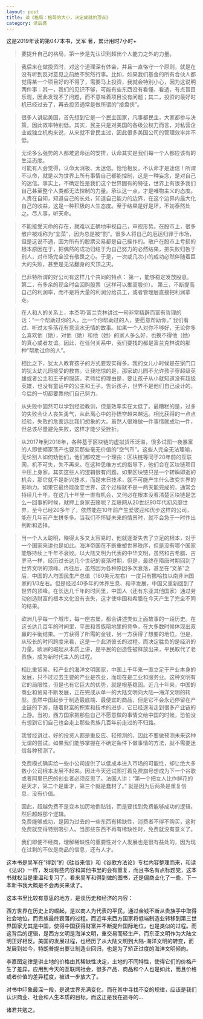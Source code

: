 ```yaml
---
layout: post
title: 读《格局：格局的大小，决定成就的顶点》
category: 读后感
---
```

这是2019年读的第047本书，吴军 著，累计用时7小时+

>要提升自己的格局，第一步是先认识到超出个人能力之外的力量。

>我后来在做投资时，对这个道理深有体会，并且一直恪守一个原则，就是在没有听到反对意见之前绝不贸然行事。比如，如果我们基金的所有合伙人都觉得某一个项目好的不得了，需要马上投资，我就会特别小心，因为这说明两件事：其一，我们的见识不够，可能有些东西没有看懂、看透，有点盲目乐观，因此发现不了问题，而不意味着项目没有问题；其二，投资的最好时机已经过去了，再去投资通常是做所谓的“接盘侠”。

>很多人讲起美国，首先想到它是一个民主国家，凡事都民主，大家都参与决策，因此效率特别低。其实，民主只是对美国的各级公权力而言，对私营企业或独立机构来说，从来就不曾民主过，因此很多美国公司的管理效率并不低。

>无论多么强势的人都难逃命运的安排，认命其实是我们每一个人都应该有的生活态度。<br/>
可能有人会觉得，认命太消极、太迷信。恰恰相反，不认命才是迷信！所谓不认命，就是以为世界上所有事情自己都能控制，这是一种妄念，是对自己的迷信。事实上，不确定性是我们这个世界固有的特征，世界上有很多我们自己甚至整个人类都无法控制的力量。承认这一点，才是唯物主义的态度。<br/>
人贵在自知，知道自己的长处，知道自己能力的边界，在这个边界内最大化自己的收益，这是一种积极的人生态度。至于结果是好是坏，不妨泰然处之。尽人事，听天命。

>不能接受天命的存在，就难以正确地审视自己，审视形势。在股市上，很多散户被戏称为“韭菜”，因为总是被“割”。很多人将自己的厄运归罪于市场，但是这说不通，因为所有的股票交易都是自己操作的。散户在股市上亏损的根本原因在于，把偶然的成功归结于为自己努力的必然结果，把失败归咎于别人，对市场完全没有敬畏之心。于是，一次或几次小的成功必然伴随着巨大的失败，甚至是无法翻身的灭顶之灾。

>巴菲特所谓的好公司有这样几个共同的特点：
第一，能够稳定发放股息。
第二，有多余的现金时会回购股票（这样可以推高股价）。
第三，不断提高自己的利润率，而不是将大量的利润分给员工，或者管理层直接把利润拿走。

>在人和人的关系上，本杰明·富兰克林讲过一句非常精辟而富有哲理的话：“一个帮助过你的人，比一个你帮助过的人，更愿意帮助你。” 我们看过、听过太多落花有意流水无情的故事。如果一个人对你不够好，无论你多么喜欢他（她），对他（她）和他（她）的家人多么好，也换不得他（她）的真心或者友谊。因此，在任何关系中，我们要找的都是富兰克林说的那种“帮助过你的人”。

>相比之下，犹太人教育孩子的方式要现实得多。我的女儿小时候是在家门口的犹太幼儿园接受的教育。让我吃惊的是，那家幼儿园不允许孩子穿超级英雄或者公主和王子的服装。老师给的理由是，要让孩子从小就知道没有超级英雄，也没有童话中的公主和王子。告诉孩子，世界不是他们自己设计的，今后的一切都要靠他们自己努力。

>从失败中固然可以学到经验教训，但是效率实在太低了。最糟糕的是，过多的失败会让人丧失勇气，从此离心中的孙悟空越来越远。相比获得的一点点经验，失败的危害远比我们想象的大。虽然人很难做一件事情就成功一件，但总该尽量避免失败，这样才能少受挫折。

>从2017年到2018年，各种基于区块链的虚拟货币泛滥，很多试图一夜暴富的人即使倾家荡产也要买那些毫无价值的“空气币”。这些人完全无法理喻，无论别人如何劝他们，他们都咬定一个理由：区块链等同于20年前的互联网，机不可失，失不再来。在这种思维方式的指导下，他们会在区块链项目中压上身家。其实这些人的逻辑很有问题，如果区块链只是一个转瞬即逝的机会，那它就不是新兴技术，而是末日技术，就不可能产生什么改变世界的影响力。如果它最终能改变世界，这个过程就不是一两天能完成的，通常会持续几十年。在这几十年里一直有机会，又何必在根本没看清楚区块链是怎么一回事的时候，就押上身家去赌呢？互联网从20世纪90年代初风靡世界，至今已经20多年了，依然能在10年前产生爱彼迎和优步这样的公司，能在几年前产生拼多多。当我们不怀疑未来的情景时，就不会急于一时作出判断和选择。

>当一个人太聪明，赚得太多又太容易时，他就逐渐失去了立足的根本，对于一个国家来讲也是如此。海洋帝国在不断重塑世界秩序，但是没有哪个国家能够持续上千年不衰败。以大陆文明为代表的中华文明，虽然和古希腊、古罗马一样，经历过长达几个世纪的衰落时期，但是，最终在隋唐时期回到了世界文明的顶峰。再往后，虽然因为各种原因多次衰落，甚至在“文革”之后，中国的人均国民生产总值（180美元左右）一度只有撒哈拉以南非洲国家的1/3左右。但是经过40多年的休养生息、和平发展，中国又重新回到了世界的顶峰。在长达几千年的时间里，中国人（还有东亚其他国家）通过劳动创造财富的根本文化没有丧失，这才使中国和希腊在今天产生了完全不同的结果。

>欧洲几乎每一个城市，每一座古堡，都会讲述类似上面故事的一段历史。在这长达几百年的时间里，平民和贵族暗地里的竞争，在大多数时候体现出双赢的平衡结果。一方获得了所需的金钱，另一方获得了想要的地位。但是，从较长的时间跨度来看，这是一个此消彼长的过程，而决定胜负的是经济的力量。欧洲的崛起从本质上讲，是平民的创造性被释放出来，平民取代了老贵族，成为新时代主人的过程。

>相比重贸易、轻产业的海洋文明国家，中国上千年来一直立足于产业本身的发展，只不过过去主要的产业是农业，而现在是工业和服务业。这种文明有它的局限性，但是也有它巨大的优势，就是根基稳固。近几十年来，中国的商业和贸易不断发展，正在完成从单一的大陆文明向大陆—海洋文明的转型。虽然中国起步于制造最底端、最便宜的商品，但是它不会永远停留在产业链的下游，随着财富的积累和技术的进步，它已经逐渐走到很多产业链的上游。当初，西方国家把那些自己不愿意做的事情交给中国的时候，恐怕没有想到它们自己也会走上那些贵族几百年前走过的不归路。

>我曾经讲过，好的投资人都是重反应、轻预测的，因此不要做预测未来这种无谓的尝试。如果我们能够掌握在不确定条件下做事情的方法，就不需要迷信各种预测了。

>免费模式确实给一些小公司提供了以低成本进入市场的可能性，却让绝大多数小公司根本发展不起来。因此今天还试图打着免费旗号想成为下一个谷歌或者阿里巴巴的创业者必须反思了。法国人讲：“第一个把女人比作鲜花的是天才，第二个是庸才，第三个就是蠢材了。” 就是因为后两条是重复信息，没有价值。

>因此，超越免费不是变本加厉地倒贴钱，而是要找到免费能够成功的逻辑，然后超越那个逻辑。<br/>
免费能够成功，是因为过去的一些东西有稀缺性，消费者不得不购买，这时免费就变得特别吸引人。当那些东西不再有稀缺性时，免费就没有意义了。

>我们即便不经商，理解稀缺性的重要性对个人发展也是很有益处的，因为现在过剩的不仅是商品的信息，还有人才。

这本书是吴军在“得到”的《硅谷来信》和《谷歌方法论》专栏内容整理而来，和读《见识》一样，发现有些内容和其他书里的会有重复，而且书名有点标题党，这本书就权当是重温和复习了。看来吴军和得到做的图书，还是偏商业化了一些，下一本新书我大概是不会再买来读了。

这本书里比较有意思的地方，是谈历史和经济的内容：

西方世界在历史上的崛起，是以商人为代表的平民，通过金钱不断从贵族手中取得社会地位，而贵族最终衰落的过程。而近年来西方国家将低端制造业转移到第三世界国家尤其是中国，使得中国获得财富并不断提升国际地位，也是类似的过程。而这背后的逻辑，是西方文明是海洋文明，重交易而轻生产，而东亚文明作为大陆文明正好相反。美国的发展过程，也经历了从大陆文明到大陆-海洋文明的转变，而发展到如今，特朗普提出要让制造业回归，也是为了矫正过度的海洋文明倾向。

李嘉图定律是讲土地的价格由其稀缺性决定，土地的不同特性，使得它们的价格产生了差异。应用到今天的互联网社会，很多产品、商品和个人也是如此，而且价格或者价值的差异程度，被进一步放大了。

对书中印象最深一段，是说世界充满变化，而在其中寻找不变的规律，应该是我们认识商业、社会和人生本质的目标。而这正是我在追寻的...

诸君共勉之。